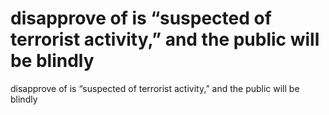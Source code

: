 # disapprove of is “suspected of terrorist activity,” and the public will be blindly

disapprove of is “suspected of terrorist activity,” and the public will be blindly